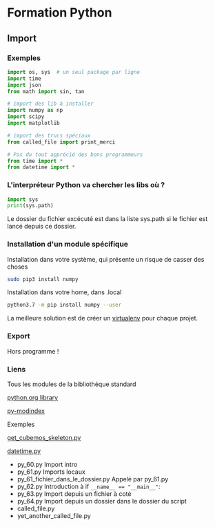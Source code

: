 # Formation Python

## Import

### Exemples
``` python
import os, sys  # un seul package par ligne
import time
import json
from math import sin, tan

# import des lib à installer
import numpy as np
import scipy
import matplotlib

# import des trucs spéciaux
from called_file import print_merci

# Pas du tout apprécié des bons programmeurs
from time import *
from datetime import *
```

### L'interpréteur Python va chercher les libs où ?

``` python
import sys
print(sys.path)
```

Le dossier du fichier excécuté est dans la liste sys.path si le fichier est lancé depuis ce dossier.


### Installation d'un module spécifique
Installation dans votre système, qui présente un risque de casser des choses

``` bash
sudo pip3 install numpy
```
Installation dans votre home, dans .local
``` bash
python3.7 -m pip install numpy --user
```

La meilleure solution est de créer un [virtualenv](https://ressources.labomedia.org/virtualenv) pour chaque projet.


### Export
Hors programme !

### Liens

Tous les modules de la bibliothèque standard

[python.org library](https://docs.python.org/3/library/index.html)

[py-modindex](https://docs.python.org/3/py-modindex.html)


Exemples

[get_cubemos_skeleton.py](https://github.com/sergeLabo/cubemos-skeleton/blob/main/get_skeleton/get_cubemos_skeleton.py)

[datetime.py](https://github.com/python/cpython/blob/main/Lib/datetime.py)

* py_60.py Import intro
* py_61.py Imports locaux
* py_61_fichier_dans_le_dossier.py Appelé par py_61.py
* py_62.py Introduction à if ``__name__ == "__main__"``:
* py_63.py Import depuis un fichier à coté
* py_64.py Import depuis un dossier dans le dossier du script
* called_file.py
* yet_another_called_file.py